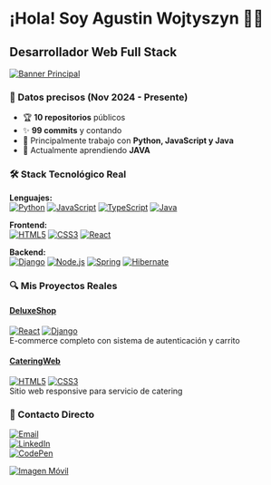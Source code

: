 # ¡Hola! Soy Agustin Wojtyszyn 👨‍💻

## Desarrollador Web Full Stack

[![Banner Principal](https://github.com/user-attachments/assets/f98f1901-a888-4abf-9043-456b697e83e7)](https://github.com/AgustinWojtyszyn)

### 📌 Datos precisos (Nov 2024 - Presente)
- 🏆 **10 repositorios** públicos
- ✨ **99 commits** y contando
- 🚀 Principalmente trabajo con **Python, JavaScript y Java**
- 🌱 Actualmente aprendiendo **JAVA**

### 🛠 Stack Tecnológico Real

**Lenguajes:**  
[![Python](https://img.shields.io/badge/Python-3776AB?style=for-the-badge&logo=python&logoColor=white)](https://www.python.org/)
[![JavaScript](https://img.shields.io/badge/JavaScript-F7DF1E?style=for-the-badge&logo=javascript&logoColor=black)](https://developer.mozilla.org/es/docs/Web/JavaScript)
[![TypeScript](https://img.shields.io/badge/TypeScript-007ACC?style=for-the-badge&logo=typescript&logoColor=white)](https://www.typescriptlang.org/)
[![Java](https://img.shields.io/badge/Java-ED8B00?style=for-the-badge&logo=openjdk&logoColor=white)](https://www.java.com/)

**Frontend:**  
[![HTML5](https://img.shields.io/badge/HTML5-E34F26?style=for-the-badge&logo=html5&logoColor=white)](https://developer.mozilla.org/es/docs/Web/HTML)
[![CSS3](https://img.shields.io/badge/CSS3-1572B6?style=for-the-badge&logo=css3&logoColor=white)](https://developer.mozilla.org/es/docs/Web/CSS)
[![React](https://img.shields.io/badge/React-61DAFB?style=for-the-badge&logo=react&logoColor=black)](https://react.dev/)

**Backend:**  
[![Django](https://img.shields.io/badge/Django-092E20?style=for-the-badge&logo=django&logoColor=white)](https://www.djangoproject.com/)
[![Node.js](https://img.shields.io/badge/Node.js-339933?style=for-the-badge&logo=node.js&logoColor=white)](https://nodejs.org/)
[![Spring](https://img.shields.io/badge/Spring-6DB33F?style=for-the-badge&logo=spring&logoColor=white)](https://spring.io/)
[![Hibernate](https://img.shields.io/badge/Hibernate-59666C?style=for-the-badge&logo=hibernate&logoColor=white)](https://hibernate.org/)

### 🔍 Mis Proyectos Reales

#### [DeluxeShop](https://github.com/AgustinWojtyszyn/DeluxeShop)
[![React](https://img.shields.io/badge/-React-61DAFB?style=for-the-badge)](https://react.dev/) [![Django](https://img.shields.io/badge/-Django-092E20?style=for-the-badge)](https://www.djangoproject.com/)  
E-commerce completo con sistema de autenticación y carrito



#### [CateringWeb](https://github.com/AgustinWojtyszyn/CateringWeb)
[![HTML5](https://img.shields.io/badge/-HTML5-E34F26?style=for-the-badge)](https://developer.mozilla.org/es/docs/Web/HTML) [![CSS3](https://img.shields.io/badge/-CSS3-1572B6?style=for-the-badge)](https://developer.mozilla.org/es/docs/Web/CSS)  
Sitio web responsive para servicio de catering

### 📩 Contacto Directo

[![Email](https://img.shields.io/badge/Gmail-agustinwojtyszyn99@gmail.com-D14836?style=for-the-badge&logo=gmail&logoColor=white)](mailto:agustinwojtyszyn99@gmail.com)  
[![LinkedIn](https://img.shields.io/badge/LinkedIn-Agustín_Wojtyszyn-0077B5?style=for-the-badge&logo=linkedin&logoColor=white)](https://www.linkedin.com/in/agustin-wojtyszyn-87b524247/)  
[![CodePen](https://img.shields.io/badge/CodePen-Boiti99-000000?style=for-the-badge&logo=codepen&logoColor=white)](https://codepen.io/Boiti99)

[![Imagen Móvil](https://github.com/user-attachments/assets/b7d1f8d9-40e8-489e-a0e0-15be42ed6025)](https://github.com/AgustinWojtyszyn)
